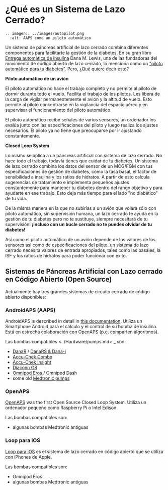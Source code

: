 # ¿Qué es un Sistema de Lazo Cerrado?

```{eval-rst}
.. imagen:: ../images/autopilot.png
  :alt: AAPS como un piloto automático
```

Un sistema de páncreas artificial de lazo cerrado combina diferentes componentes para facilitarte la gestión de la diabetes.
En su gran libro [Entrega automática de insulina](https://www.artificialpancreasbook.com/) Dana M. Lewis, una de las fundadoras del movimiento de código abierto de lazo cerrado, lo menciona como un ["piloto automático para tu diabetes"](https://www.artificialpancreasbook.com/3.-getting-started-with-your-aps). Pero, ¿Qué quiere decir esto?

**Piloto automático de un avión**

El piloto automático no hace el trabajo completo y no permite al piloto de dormir durante todo el vuelo. Facilita el trabajo de los pilotos. Les libera de la carga de vigilar permanentemente el avión y la altitud de vuelo. Esto permite al piloto concentrarse en la vigilancia del espacio aéreo y en supervisar el funcionamiento del piloto automático.

El piloto automático recibe señales de varios sensores, un ordenador los evalúa junto con las especificaciones del piloto y luego realiza los ajustes necesarios. El piloto ya no tiene que preocuparse por ir ajustando constantemente.

**Closed Loop System**

Lo mismo se aplica a un páncreas artificial con sistema de lazo cerrado. No hace todo el trabajo, todavía tienes que cuidar de tu diabetes. Un sistema de lazo cerrado combina los datos del sensor de un MCG/FGM con tus especificaciones de gestión de diabetes, como la tasa basal, el factor de sensibilidad a insulina y los ratios de hidratos. A partir de esto calcula sugerencias de tratamiento e implementa pequeños ajustes constantemente para mantener tu diabetes dentro del rango objetivo y para ayudarte en ese trabajo. Esto deja más tiempo para el lado "no diabético" de tu vida.

De la misma manera en la que no subirías a un avión que volara sólo con piloto automático, sin supervisión humana, un lazo cerrado te ayuda en la gestión de tu diabetes pero no te sustituye, siempre necesitará de tu supervisión! **¡Incluso con un bucle cerrado no te puedes olvidar de tu diabetes!**

Así como el piloto automático de un avión depende de los valores de los sensores así como de especificaciones del piloto, un sistema de lazo cerrado necesita valores de entrada apropiados, tales como las basales, la ISF y los ratios de hidratos para poder funcionar con éxito.

## Sistemas de Páncreas Artificial con Lazo cerrado en Código Abierto (Open Source)

Actualmente hay tres grandes sistemas de circuito cerrado de código abierto disponibles:

### AndroidAPS (AAPS)

AndroidAPS is described in detail in [this documentation](./WhatisAndroidAPS.html). Utiliza un Smartphone Android para el cálculo y el control de su bomba de insulina. Está en estrecha colaboración con OpenAPS (p.e. comparten algoritmos).

Las bombas compatibles \<../Hardware/pumps.md>\`\_ son:

- [DanaR](../Configuration/DanaR-Insulin-Pump.md) / [DanaRS & Dana-i](../Configuration/DanaRS-Insulin-Pump.html)
- [Accu-Chek Combo](../Configuration/Accu-Chek-Combo-Pump.md)
- [Accu-Chek Insight](../Configuration/Accu-Chek-Insight-Pump.md)
- [Diaconn G8](../Configuration/DiaconnG8.md)
- [Omnipod Eros](../Configuration/OmnipodEros.md) / Omnipod Dash
- some old [Medtronic pumps](../Configuration/MedtronicPump.md)

### OpenAPS

[OpenAPS](https://openaps.readthedocs.io) was the first Open Source Closed Loop System. Utiliza un ordenador pequeño como Raspberry Pi o Intel Edison.

Las bombas compatibles son:

- algunas bombas Medtronic antiguas

### Loop para iOS

[Loop para iOS](https://loopkit.github.io/loopdocs/) es el sistema de lazo cerrado en código abierto que se utiliza con iPhones de Apple.

Las bombas compatibles son:

- Omnipod Eros
- algunas bombas Medtronic antiguas
